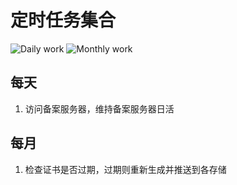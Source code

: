 # 定时任务集合

![Daily work](https://github.com/Haujilo/cronjob/actions/workflows/days.yml/badge.svg)
![Monthly work](https://github.com/Haujilo/cronjob/actions/workflows/months.yml/badge.svg)

## 每天

1. 访问备案服务器，维持备案服务器日活

## 每月

1. 检查证书是否过期，过期则重新生成并推送到各存储